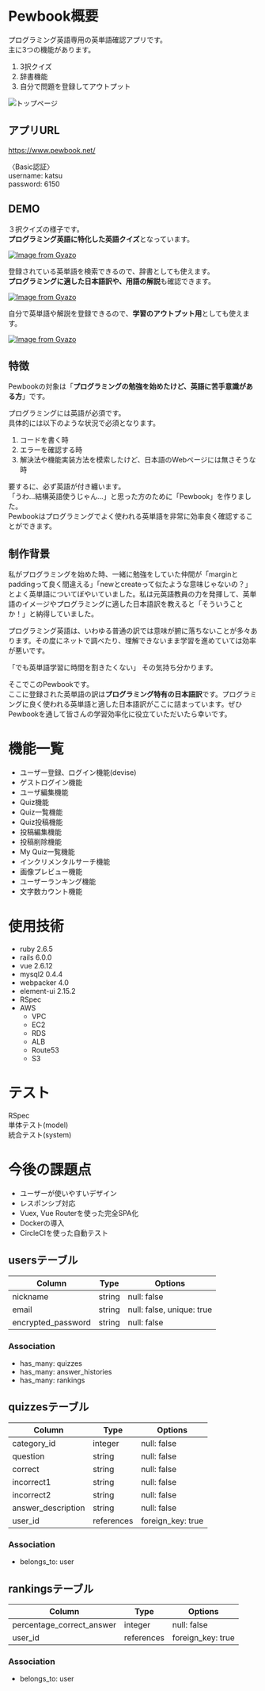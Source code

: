 # Pewbook概要
 
プログラミング英語専用の英単語確認アプリです。  
主に3つの機能があります。
1. 3択クイズ
1. 辞書機能
1. 自分で問題を登録してアウトプット

![トップページ](https://user-images.githubusercontent.com/57653328/121904663-59167600-cd64-11eb-9c7f-22ded3eb77d0.png)

## アプリURL

https://www.pewbook.net/

〈Basic認証〉  
username: katsu  
password: 6150
 
## DEMO
 
３択クイズの様子です。  
**プログラミング英語に特化した英語クイズ**となっています。  

[![Image from Gyazo](https://i.gyazo.com/57125f52459f82f5a4288b829d8fb5f8.gif)](https://gyazo.com/57125f52459f82f5a4288b829d8fb5f8)


登録されている英単語を検索できるので、辞書としても使えます。  
**プログラミングに適した日本語訳や、用語の解説**も確認できます。  

[![Image from Gyazo](https://i.gyazo.com/fe0fadbf85d618c3e1efa145c4bc5ccd.gif)](https://gyazo.com/fe0fadbf85d618c3e1efa145c4bc5ccd)

自分で英単語や解説を登録できるので、**学習のアウトプット用**としても使えます。  

[![Image from Gyazo](https://i.gyazo.com/42235c375dc0e7d5e86ea02a4f8c6c73.gif)](https://gyazo.com/42235c375dc0e7d5e86ea02a4f8c6c73)

 
## 特徴

Pewbookの対象は「**プログラミングの勉強を始めたけど、英語に苦手意識がある方**」です。

プログラミングには英語が必須です。  
具体的には以下のような状況で必須となります。
1. コードを書く時
1. エラーを確認する時
1. 解決法や機能実装方法を模索したけど、日本語のWebページには無さそうな時

要するに、必ず英語が付き纏います。  
「うわ…結構英語使うじゃん…」と思った方のために「Pewbook」を作りました。  
Pewbookはプログラミングでよく使われる英単語を非常に効率良く確認することができます。

## 制作背景

私がプログラミングを始めた時、一緒に勉強をしていた仲間が「marginとpaddingって良く間違える」「newとcreateって似たような意味じゃないの？」とよく英単語についてぼやいていました。私は元英語教員の力を発揮して、英単語のイメージやプログラミングに適した日本語訳を教えると「そういうことか！」と納得していました。  

プログラミング英語は、いわゆる普通の訳では意味が腑に落ちないことが多々あります。その度にネットで調べたり、理解できないまま学習を進めていては効率が悪いです。  

「でも英単語学習に時間を割きたくない」
その気持ち分かります。  

そこでこのPewbookです。  
ここに登録された英単語の訳は**プログラミング特有の日本語訳**です。プログラミングに良く使われる英単語と適した日本語訳がここに詰まっています。ぜひPewbookを通して皆さんの学習効率化に役立ていただいたら幸いです。


# 機能一覧

- ユーザー登録、ログイン機能(devise)
- ゲストログイン機能
- ユーザ編集機能
- Quiz機能
- Quiz一覧機能
- Quiz投稿機能
- 投稿編集機能
- 投稿削除機能
- My Quiz一覧機能
- インクリメンタルサーチ機能
- 画像プレビュー機能
- ユーザーランキング機能
- 文字数カウント機能

# 使用技術
 
- ruby 2.6.5
- rails 6.0.0
- vue 2.6.12
- mysql2 0.4.4
- webpacker 4.0
- element-ui 2.15.2
- RSpec
- AWS
  - VPC
  - EC2
  - RDS
  - ALB
  - Route53
  - S3

# テスト
RSpec  
単体テスト(model)  
統合テスト(system)

# 今後の課題点

- ユーザーが使いやすいデザイン
- レスポンシブ対応
- Vuex, Vue Routerを使った完全SPA化
- Dockerの導入 
- CircleCIを使った自動テスト


## usersテーブル
| Column             | Type   | Options                   |
| ------------------ | ------ | ------------------------- |
| nickname           | string | null: false               |
| email              | string | null: false, unique: true |˜
| encrypted_password | string | null: false               |

### Association
- has_many: quizzes
- has_many: answer_histories
- has_many: rankings


## quizzesテーブル
| Column             | Type       | Options           |
| ------------------ | ---------- | ----------------- |
| category_id        | integer    | null: false       |
| question           | string     | null: false       |
| correct            | string     | null: false       |
| incorrect1         | string     | null: false       |
| incorrect2         | string     | null: false       |
| answer_description | string     | null: false       |
| user_id            | references | foreign_key: true |


### Association
- belongs_to: user


## rankingsテーブル
| Column                       | Type       | Options           |
| ---------------------------- | ---------- | ----------------- |
| percentage_correct_answer    | integer    | null: false       |
| user_id                      | references | foreign_key: true |

### Association
- belongs_to: user
